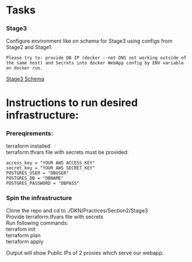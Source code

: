 Tasks
===
### Stage3
Configure environment like on schema for Stage3 using configs from Stage2 and Stage1.

    Please try to: provide DB IP (docker --net DNS not working outside of the same host) and Secrets into docker WebApp config by ENV variable on docker run.

[Stage3 Schema](https://github.com/ask4ua/DKN/blob/master/Practices/Lection2/Stage3/DevOpsTrainig2-Stage3.png)

# Instructions to run desired infrastructure:
### Prereqirements:
terraform installed  
terraform.tfvars file with secrets must be provided:  
```
access_key = "YOUR AWS ACCESS_KEY"
secret_key = "YOUR AWS SECRET_KEY"
POSTGRES_USER = "DBUSER" 
POSTGRES_DB = "DBNAME" 
POSTGRES_PASSWORD = "DBPASS"
```

### Spin the infrastructure
Clone the repo and cd to ./DKN/Practices/Section2/Stage3  
Provide terraform.tfvars file with secrets  
Run following commands:  
terrafom init  
terraform plan  
terraform apply  

Output will show Public IPs of 2 proxies which serve our webapp.
